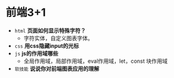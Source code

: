 # 前端3+1
- `html` **页面如何显示特殊字符？**
  - 字符实体，自定义图表字体。
- `css` **用css隐藏input的光标**
- `js` **js的作用域哪些**
  - 全局作用域，局部作用域，eval作用域，let，const 块作用域
- `软技能` **说说你对前端图表应用的理解**

